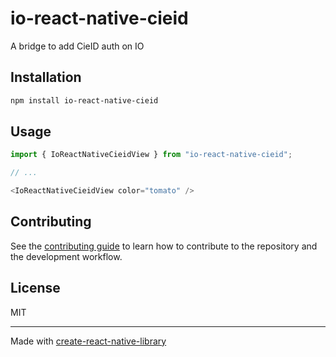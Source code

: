 # io-react-native-cieid

A bridge to add CieID auth on IO

## Installation

```sh
npm install io-react-native-cieid
```

## Usage

```js
import { IoReactNativeCieidView } from "io-react-native-cieid";

// ...

<IoReactNativeCieidView color="tomato" />
```

## Contributing

See the [contributing guide](CONTRIBUTING.md) to learn how to contribute to the repository and the development workflow.

## License

MIT

---

Made with [create-react-native-library](https://github.com/callstack/react-native-builder-bob)
